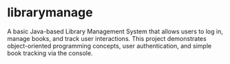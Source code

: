 # librarymanage
A basic Java-based Library Management System that allows users to log in, manage books, and track user interactions. This project demonstrates object-oriented programming concepts, user authentication, and simple book tracking via the console.
